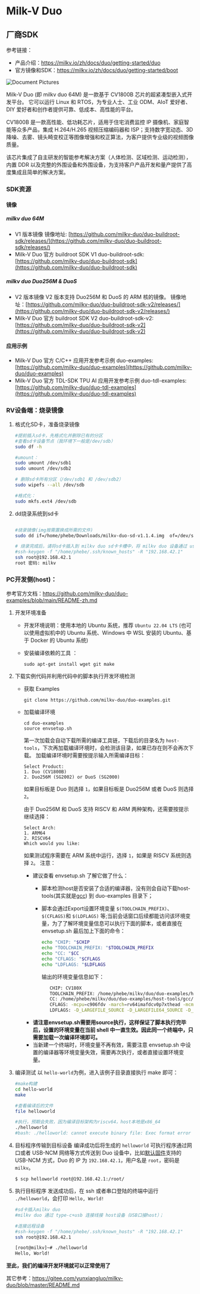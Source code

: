 # Milk-V Duo

## 厂商SDK

参考链接：

- 产品介绍：https://milkv.io/zh/docs/duo/getting-started/duo
- 官方镜像和SDK：https://milkv.io/zh/docs/duo/getting-started/boot

![Document Pictures](https://milkv.io/docs/duo/duo-v1.2.png)

Milk-V Duo (即 milkv duo 64M) 是一款基于 CV1800B 芯片的超紧凑型嵌入式开发平台。 它可以运行 Linux 和 RTOS，为专业人士、工业 ODM、AIoT 爱好者、DIY 爱好者和创作者提供可靠、低成本、高性能的平台。

CV1800B 是一款高性能、低功耗芯片，适用于住宅消费监控 IP 摄像机、家庭智能等众多产品，集成 H.264/H.265 视频压缩编码器和 ISP；支持数字宽动态、3D降噪、去雾、镜头畸变校正等图像增强和校正算法，为客户提供专业级的视频图像质量。

该芯片集成了自主研发的智能参考解决方案（人体检测、区域检测、运动检测），内置 DDR 以及完整的外围设备和外围设备，为支持客户产品开发和量产提供了高度集成且简单的解决方案。

### SDK资源

#### 镜像

##### milkv duo 64M

- V1 版本镜像
  镜像地址: [https://github.com/milkv-duo/duo-buildroot-sdk/releases/](https://github.com/milkv-duo/duo-buildroot-sdk/releases/)
- Milk-V Duo 官方 buildroot SDK V1
  duo-buildroot-sdk: [https://github.com/milkv-duo/duo-buildroot-sdk](https://github.com/milkv-duo/duo-buildroot-sdk)

##### milkv duo Duo256M & DuoS

- V2 版本镜像
  V2 版本支持 Duo256M 和 DuoS 的 ARM 核的镜像。
  镜像地址：[https://github.com/milkv-duo/duo-buildroot-sdk-v2/releases/](https://github.com/milkv-duo/duo-buildroot-sdk-v2/releases/)
- Milk-V Duo 官方 buildroot SDK V2
  duo-buildroot-sdk-v2: [https://github.com/milkv-duo/duo-buildroot-sdk-v2](https://github.com/milkv-duo/duo-buildroot-sdk-v2)

#### 应用示例

- Milk-V Duo 官方 C/C++ 应用开发参考示例
  duo-examples: [https://github.com/milkv-duo/duo-examples](https://github.com/milkv-duo/duo-examples)
- Milk-V Duo 官方 TDL-SDK TPU AI 应用开发参考示例
  duo-tdl-examples: [https://github.com/milkv-duo/duo-tdl-examples](https://github.com/milkv-duo/duo-tdl-examples)

### RV设备端：烧录镜像

1. 格式化SD卡，准备烧录镜像

   ```bash
   #提前插入sd卡，先格式化并删除已有的分区
   #查看sd卡设备节点（我环境下一般是/dev/sdb）
   sudo df -h

   #umount：
   sudo umount /dev/sdb1
   sudo umount /dev/sdb2

   # 删除sd卡所有分区（/dev/sdb1 和 /dev/sdb2）
   sudo wipefs --all /dev/sdb

   #格式化：
   sudo mkfs.ext4 /dev/sdb


   ```
2. dd烧录系统到sd卡

   ```bash

   #烧录镜像(img按需置换成所需的文件)
   sudo dd if=/home/phebe/Downloads/milkv-duo-sd-v1.1.4.img  of=/dev/sdb  bs=1M status=progress 

   # 烧录完成后，请将sd卡插入到 milkv duo sd卡卡槽中，将 milkv duo 设备通过 usb-typec 线通电，通电后将自动启动，启动成功后执行如下操作连接 milkv duo 设备进行远程操作
   #ssh-keygen -f "/home/phebe/.ssh/known_hosts" -R "192.168.42.1"
   ssh root@192.168.42.1  
   root 密码: milkv
   ```

### PC开发侧(host)：

参考官方文档：https://github.com/milkv-duo/duo-examples/blob/main/README-zh.md

1. 开发环境准备

   * 开发环境说明：使用本地的 Ubuntu 系统，推荐 `Ubuntu 22.04 LTS` (也可以使用虚拟机中的 Ubuntu 系统、Windows 中 WSL 安装的 Ubuntu、基于 Docker 的 Ubuntu 系统)
   * 安装编译依赖的工具 ：

     ```
     sudo apt-get install wget git make
     ```
2. 下载实例代码并利用代码中的脚本执行开发环境检测

   * 获取 Examples

     ```
     git clone https://github.com/milkv-duo/duo-examples.git
     ```
   * 加载编译环境

     ```
     cd duo-examples
     source envsetup.sh
     ```

     第一次加载会自动下载所需的编译工具链，下载后的目录名为 `host-tools`，下次再加载编译环境时，会检测该目录，如果已存在则不会再次下载。
     加载编译环境时需要按提示输入所需编译目标：

     ```
     Select Product:
     1. Duo (CV1800B)
     2. Duo256M (SG2002) or DuoS (SG2000)
     ```

     如果目标板是 Duo 则选择 `1`，如果目标板是 Duo256M 或者 DuoS 则选择 `2`。

     由于 Duo256M 和 DuoS 支持 RISCV 和 ARM 两种架构，还需要按提示继续选择：

     ```
     Select Arch:
     1. ARM64
     2. RISCV64
     Which would you like:
     ```

     如果测试程序需要在 ARM 系统中运行，选择 `1`，如果是 RISCV 系统则选择 `2`。
     注意：

     - 建议查看 envsetup.sh 了解它做了什么：
       - 脚本检测host是否安装了合适的编译器，没有则会自动下载host-tools(其实就是[gcc](https://github.com/milkv-duo/host-tools/tree/master/gcc)) 到 duo-examples 目录下；
       - 脚本会通过Export设置环境变量 `$(TOOLCHAIN_PREFIX)`、`$(CFLAGS)`和 `$(LDFLAGS)` 等;当前会话窗口后续都能访问该环境变量，为了了解环境变量信息可以执行下面的脚本，或者直接在 envsetup.sh 最后加上下面的命令：

         ```bash
         echo "CHIP: "$CHIP
         echo "TOOLCHAIN_PREFIX: "$TOOLCHAIN_PREFIX
         echo "CC: "$CC
         echo "CFLAGS: "$CFLAGS
         echo "LDFLAGS: "$LDFLAGS
         ```

         输出的环境变量信息如下：

         ```bash
            CHIP: CV180X
            TOOLCHAIN_PREFIX: /home/phebe/milkv/duo/duo-examples/host-tools/gcc/riscv64-linux-musl-x86_64/bin/riscv64-unknown-linux-musl-
            CC: /home/phebe/milkv/duo/duo-examples/host-tools/gcc/riscv64-linux-musl-x86_64/bin/riscv64-unknown-linux-musl-gcc
            CFLAGS: -mcpu=c906fdv -march=rv64imafdcv0p7xthead -mcmodel=medany -mabi=lp64d -O3 -DNDEBUG -I/home/phebe/milkv/duo/duo-examples/include/system
            LDFLAGS: -D_LARGEFILE_SOURCE -D_LARGEFILE64_SOURCE -D_FILE_OFFSET_BITS=64 -L/home/phebe/milkv/duo/duo-examples/libs/system/musl_riscv64
         ```
     - **请注意envsetup.sh需要用source执行，这样保证了脚本执行完毕后，设置的环境变量在当前 shell 中一直生效。因此同一个终端中，只需要加载一次编译环境即可。**
     - 当新建一个终端时，环境变量不再有效，需要注意 envsetup.sh 中设置的编译器等环境变量失效，需要再次执行，或者直接设置环境变量。
3. 编译测试
   以 `hello-world`为例，进入该例子目录直接执行 make 即可：

   ```bash
   #make构建
   cd hello-world
   make

   #查看编译后的文件
   file helloworld

   #执行，预期会失败，因为编译目标架构为riscv64，host本地是x86_64
   ./helloworld
   #bash: ./helloworld: cannot execute binary file: Exec format error

   ```
4. 目标程序传输到目标设备
   编译成功后将生成的 `helloworld` 可执行程序通过网口或者 USB-NCM 网络等方式传送到 Duo 设备中，比如[默认固件](https://github.com/milkv-duo/duo-buildroot-sdk/releases)支持的 USB-NCM 方式，Duo 的 IP 为 `192.168.42.1`，用户名是 `root`，密码是 `milkv`。

   ```
   $ scp helloworld root@192.168.42.1:/root/
   ```
5. 执行目标程序
   发送成功后，在 ssh 或者串口登陆的终端中运行 `./helloworld`，会打印 `Hello, World!`

   ```bash
   #sd卡插入milkv duo
   #milkv duo 通过 type-c+usb 连接线接 host设备（USB口接host）；

   #连接远程设备
   #ssh-keygen -f "/home/phebe/.ssh/known_hosts" -R "192.168.42.1"
   ssh root@192.168.42.1

   [root@milkv]~# ./helloworld
   Hello, World!
   ```

  **至此，我们的编译开发环境就可以正常使用了**


其它参考：https://gitee.com/yunxiangluo/milkv-duo/blob/master/README.md
